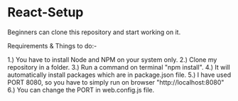 # React-Setup
Beginners can clone this repository and start working on it.

Requirements & Things to do:-

1.) You have to install Node and NPM on your system only.
2.) Clone my repository in a folder.
3.) Run a command on terminal "npm install".
4.) It will automatically install packages which are in package.json file.
5.) I have used PORT 8080, so you have to simply run on browser "http://localhost:8080"
6.) You can change the PORT in web.config.js file.
